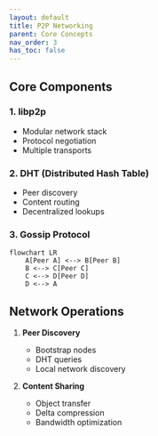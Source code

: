 ```yaml
---
layout: default
title: P2P Networking
parent: Core Concepts
nav_order: 3
has_toc: false
---
```


## Core Components

### 1. libp2p

- Modular network stack
- Protocol negotiation
- Multiple transports

### 2. DHT (Distributed Hash Table)

- Peer discovery
- Content routing
- Decentralized lookups

### 3. Gossip Protocol

```mermaid
flowchart LR
    A[Peer A] <--> B[Peer B]
    B <--> C[Peer C]
    C <--> D[Peer D]
    D <--> A
```

## Network Operations

1. **Peer Discovery**

   - Bootstrap nodes
   - DHT queries
   - Local network discovery

2. **Content Sharing**
   - Object transfer
   - Delta compression
   - Bandwidth optimization
